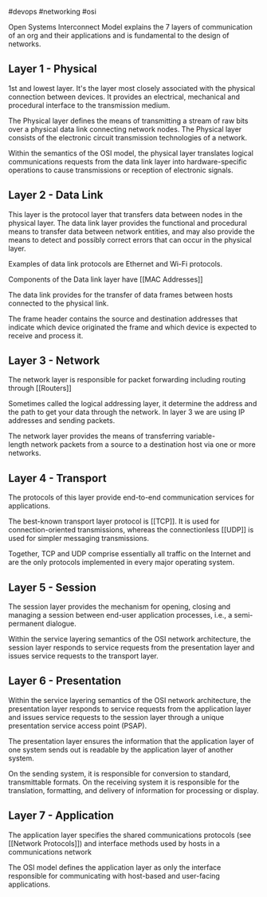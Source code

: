 #devops 
#networking 
#osi

Open Systems Interconnect Model explains the 7 layers of communication of an org and their applications and is fundamental to the design of networks.

## Layer 1 - Physical 

1st and lowest layer. It's the layer most closely associated with the physical connection between devices.  It provides an electrical, mechanical and procedural interface to the transmission medium.

The Physical layer defines the means of transmitting a stream of raw bits over a physical data link connecting network nodes. The Physical layer consists of the electronic circuit transmission technologies of a network. 

Within the semantics of the OSI model, the physical layer translates logical communications requests from the data link layer into hardware-specific operations to cause transmissions or reception of electronic signals. 

## Layer 2 - Data Link

This layer is the protocol layer that transfers data between nodes in the physical layer. The data link layer provides the functional and procedural means to transfer data between network entities, and may also provide the means to detect and possibly correct errors that can occur in the physical layer.

Examples of data link protocols are Ethernet and Wi-Fi protocols.

Components of the Data link layer have [[MAC Addresses]] 

The data link provides for the transfer of data frames between hosts connected to the physical link.

The frame header contains the source and destination addresses that indicate which device originated the frame and which device is expected to receive and process it.

## Layer 3 - Network

The network layer is responsible for packet forwarding including routing through [[Routers]]

Sometimes called the logical addressing layer, it determine the address and the path to get your data through the network. In layer 3 we are using IP addresses and sending packets.

The network layer provides the means of transferring variable-length network packets from a source to a destination host via one or more networks. 

## Layer 4 - Transport 

The protocols of this layer provide end-to-end communication services for applications.

The best-known transport layer protocol is [[TCP]]. It is used for connection-oriented transmissions, whereas the connectionless [[UDP]] is used for simpler messaging transmissions.

Together, TCP and UDP comprise essentially all traffic on the Internet and are the only protocols implemented in every major operating system.

## Layer 5 - Session

The session layer provides the mechanism for opening, closing and managing a session between end-user application processes, i.e., a semi-permanent dialogue.

Within the service layering semantics of the OSI network architecture, the session layer responds to service requests from the presentation layer and issues service requests to the transport layer.

## Layer 6 - Presentation 

Within the service layering semantics of the OSI network architecture, the presentation layer responds to service requests from the application layer and issues service requests to the session layer through a unique presentation service access point (PSAP).

The presentation layer ensures the information that the application layer of one system sends out is readable by the application layer of another system. 

On the sending system, it is responsible for conversion to standard, transmittable formats. On the receiving system it is responsible for the translation, formatting, and delivery of information for processing or display.

## Layer 7 - Application 

The application layer specifies the shared communications protocols (see [[Network Protocols]]) and interface methods used by hosts in a communications network

The OSI model defines the application layer as only the interface responsible for communicating with host-based and user-facing applications.


